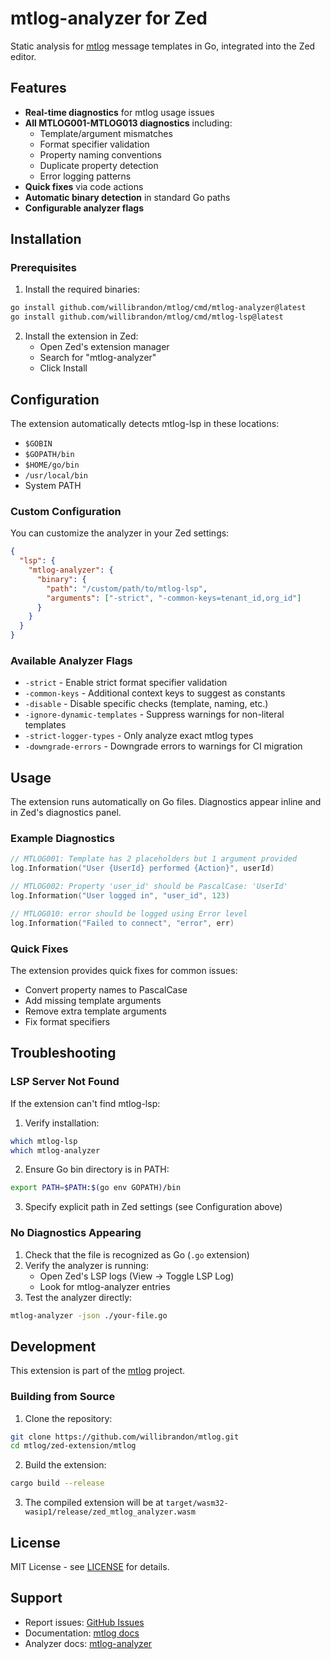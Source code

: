 # mtlog-analyzer for Zed

Static analysis for [mtlog](https://github.com/willibrandon/mtlog) message templates in Go, integrated into the Zed editor.

## Features

- **Real-time diagnostics** for mtlog usage issues
- **All MTLOG001-MTLOG013 diagnostics** including:
  - Template/argument mismatches
  - Format specifier validation
  - Property naming conventions
  - Duplicate property detection
  - Error logging patterns
- **Quick fixes** via code actions
- **Automatic binary detection** in standard Go paths
- **Configurable analyzer flags**

## Installation

### Prerequisites

1. Install the required binaries:
```bash
go install github.com/willibrandon/mtlog/cmd/mtlog-analyzer@latest
go install github.com/willibrandon/mtlog/cmd/mtlog-lsp@latest
```

2. Install the extension in Zed:
   - Open Zed's extension manager
   - Search for "mtlog-analyzer"
   - Click Install

## Configuration

The extension automatically detects mtlog-lsp in these locations:
- `$GOBIN`
- `$GOPATH/bin`
- `$HOME/go/bin`
- `/usr/local/bin`
- System PATH

### Custom Configuration

You can customize the analyzer in your Zed settings:

```json
{
  "lsp": {
    "mtlog-analyzer": {
      "binary": {
        "path": "/custom/path/to/mtlog-lsp",
        "arguments": ["-strict", "-common-keys=tenant_id,org_id"]
      }
    }
  }
}
```

### Available Analyzer Flags

- `-strict` - Enable strict format specifier validation
- `-common-keys` - Additional context keys to suggest as constants
- `-disable` - Disable specific checks (template, naming, etc.)
- `-ignore-dynamic-templates` - Suppress warnings for non-literal templates
- `-strict-logger-types` - Only analyze exact mtlog types
- `-downgrade-errors` - Downgrade errors to warnings for CI migration

## Usage

The extension runs automatically on Go files. Diagnostics appear inline and in Zed's diagnostics panel.

### Example Diagnostics

```go
// MTLOG001: Template has 2 placeholders but 1 argument provided
log.Information("User {UserId} performed {Action}", userId)

// MTLOG002: Property 'user_id' should be PascalCase: 'UserId'
log.Information("User logged in", "user_id", 123)

// MTLOG010: error should be logged using Error level
log.Information("Failed to connect", "error", err)
```

### Quick Fixes

The extension provides quick fixes for common issues:
- Convert property names to PascalCase
- Add missing template arguments
- Remove extra template arguments
- Fix format specifiers

## Troubleshooting

### LSP Server Not Found

If the extension can't find mtlog-lsp:

1. Verify installation:
```bash
which mtlog-lsp
which mtlog-analyzer
```

2. Ensure Go bin directory is in PATH:
```bash
export PATH=$PATH:$(go env GOPATH)/bin
```

3. Specify explicit path in Zed settings (see Configuration above)

### No Diagnostics Appearing

1. Check that the file is recognized as Go (`.go` extension)
2. Verify the analyzer is running:
   - Open Zed's LSP logs (View → Toggle LSP Log)
   - Look for mtlog-analyzer entries
3. Test the analyzer directly:
```bash
mtlog-analyzer -json ./your-file.go
```

## Development

This extension is part of the [mtlog](https://github.com/willibrandon/mtlog) project.

### Building from Source

1. Clone the repository:
```bash
git clone https://github.com/willibrandon/mtlog.git
cd mtlog/zed-extension/mtlog
```

2. Build the extension:
```bash
cargo build --release
```

3. The compiled extension will be at `target/wasm32-wasip1/release/zed_mtlog_analyzer.wasm`

## License

MIT License - see [LICENSE](https://github.com/willibrandon/mtlog/blob/main/LICENSE) for details.

## Support

- Report issues: [GitHub Issues](https://github.com/willibrandon/mtlog/issues)
- Documentation: [mtlog docs](https://github.com/willibrandon/mtlog#readme)
- Analyzer docs: [mtlog-analyzer](https://github.com/willibrandon/mtlog/tree/main/cmd/mtlog-analyzer)